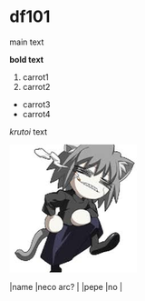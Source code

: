 # df101

main text

**bold text**

1. carrot1
2. carrot2

- carrot3
- carrot4

*krutoi* text

![no neco arc](images.jpeg)

|name |neco arc? |
|pepe |no        |
